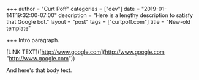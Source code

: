 +++
author = "Curt Poff"
categories = ["dev"]
date = "2019-01-14T19:32:00-07:00"
description = "Here is a lengthy description to satisfy that Google bot."
layout = "post"
tags = ["curtpoff.com"]
title = "New-old template"

+++
Intro paragraph.

\[LINK TEXT\]([http://www.google.com](http://www.google.com "http://www.google.com"))

<!--more-->

And here's that body text.